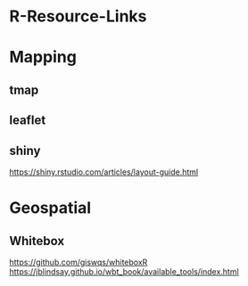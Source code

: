 # R-Resource-Links

# Mapping
## tmap
## leaflet
## shiny
https://shiny.rstudio.com/articles/layout-guide.html
# Geospatial
## Whitebox
https://github.com/giswqs/whiteboxR  
https://jblindsay.github.io/wbt_book/available_tools/index.html
